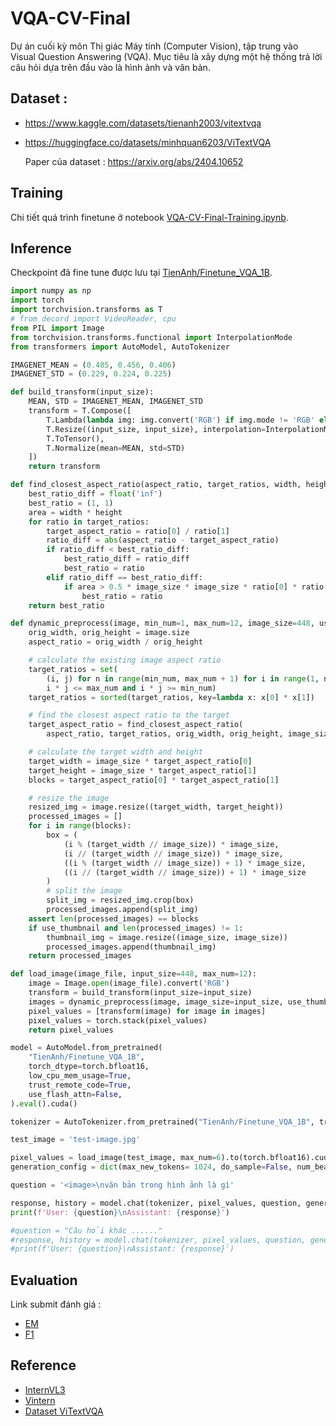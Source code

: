<!-- ---
license: apache-2.0
language:
- vi
base_model:
- OpenGVLab/InternVL3-1B
- 5CD-AI/Vintern-1B-v3_5
pipeline_tag: visual-question-answering
--- -->
# VQA-CV-Final

Dự án cuối kỳ môn Thị giác Máy tính (Computer Vision), tập trung vào Visual Question Answering (VQA). Mục tiêu là xây dựng một hệ thống trả lời câu hỏi dựa trên đầu vào là hình ảnh và văn bản.

## Dataset : 
- https://www.kaggle.com/datasets/tienanh2003/vitextvqa
- https://huggingface.co/datasets/minhquan6203/ViTextVQA

    Paper của dataset : https://arxiv.org/abs/2404.10652


## Training 
Chi tiết quá trình finetune ở notebook [VQA-CV-Final-Training.ipynb](VQA-CV-Final-Training.ipynb).


## Inference 

Checkpoint đã fine tune được lưu tại [TienAnh/Finetune_VQA_1B](https://huggingface.co/TienAnh/Finetune_VQA_1B).


```python
import numpy as np
import torch
import torchvision.transforms as T
# from decord import VideoReader, cpu
from PIL import Image
from torchvision.transforms.functional import InterpolationMode
from transformers import AutoModel, AutoTokenizer

IMAGENET_MEAN = (0.485, 0.456, 0.406)
IMAGENET_STD = (0.229, 0.224, 0.225)

def build_transform(input_size):
    MEAN, STD = IMAGENET_MEAN, IMAGENET_STD
    transform = T.Compose([
        T.Lambda(lambda img: img.convert('RGB') if img.mode != 'RGB' else img),
        T.Resize((input_size, input_size), interpolation=InterpolationMode.BICUBIC),
        T.ToTensor(),
        T.Normalize(mean=MEAN, std=STD)
    ])
    return transform

def find_closest_aspect_ratio(aspect_ratio, target_ratios, width, height, image_size):
    best_ratio_diff = float('inf')
    best_ratio = (1, 1)
    area = width * height
    for ratio in target_ratios:
        target_aspect_ratio = ratio[0] / ratio[1]
        ratio_diff = abs(aspect_ratio - target_aspect_ratio)
        if ratio_diff < best_ratio_diff:
            best_ratio_diff = ratio_diff
            best_ratio = ratio
        elif ratio_diff == best_ratio_diff:
            if area > 0.5 * image_size * image_size * ratio[0] * ratio[1]:
                best_ratio = ratio
    return best_ratio

def dynamic_preprocess(image, min_num=1, max_num=12, image_size=448, use_thumbnail=False):
    orig_width, orig_height = image.size
    aspect_ratio = orig_width / orig_height

    # calculate the existing image aspect ratio
    target_ratios = set(
        (i, j) for n in range(min_num, max_num + 1) for i in range(1, n + 1) for j in range(1, n + 1) if
        i * j <= max_num and i * j >= min_num)
    target_ratios = sorted(target_ratios, key=lambda x: x[0] * x[1])

    # find the closest aspect ratio to the target
    target_aspect_ratio = find_closest_aspect_ratio(
        aspect_ratio, target_ratios, orig_width, orig_height, image_size)

    # calculate the target width and height
    target_width = image_size * target_aspect_ratio[0]
    target_height = image_size * target_aspect_ratio[1]
    blocks = target_aspect_ratio[0] * target_aspect_ratio[1]

    # resize the image
    resized_img = image.resize((target_width, target_height))
    processed_images = []
    for i in range(blocks):
        box = (
            (i % (target_width // image_size)) * image_size,
            (i // (target_width // image_size)) * image_size,
            ((i % (target_width // image_size)) + 1) * image_size,
            ((i // (target_width // image_size)) + 1) * image_size
        )
        # split the image
        split_img = resized_img.crop(box)
        processed_images.append(split_img)
    assert len(processed_images) == blocks
    if use_thumbnail and len(processed_images) != 1:
        thumbnail_img = image.resize((image_size, image_size))
        processed_images.append(thumbnail_img)
    return processed_images

def load_image(image_file, input_size=448, max_num=12):
    image = Image.open(image_file).convert('RGB')
    transform = build_transform(input_size=input_size)
    images = dynamic_preprocess(image, image_size=input_size, use_thumbnail=True, max_num=max_num)
    pixel_values = [transform(image) for image in images]
    pixel_values = torch.stack(pixel_values)
    return pixel_values

model = AutoModel.from_pretrained(
    "TienAnh/Finetune_VQA_1B",
    torch_dtype=torch.bfloat16,
    low_cpu_mem_usage=True,
    trust_remote_code=True,
    use_flash_attn=False,
).eval().cuda()

tokenizer = AutoTokenizer.from_pretrained("TienAnh/Finetune_VQA_1B", trust_remote_code=True, use_fast=False)

test_image = 'test-image.jpg'

pixel_values = load_image(test_image, max_num=6).to(torch.bfloat16).cuda()
generation_config = dict(max_new_tokens= 1024, do_sample=False, num_beams = 3, repetition_penalty=2.5)

question = '<image>\nvăn bản trong hình ảnh là gì'

response, history = model.chat(tokenizer, pixel_values, question, generation_config, history=None, return_history=True)
print(f'User: {question}\nAssistant: {response}')

#question = "Câu hỏi khác ......"
#response, history = model.chat(tokenizer, pixel_values, question, generation_config, history=history, return_history=True)
#print(f'User: {question}\nAssistant: {response}')
```
## Evaluation
Link submit đánh giá :
- [EM](https://www.kaggle.com/competitions/ViTextVQA-evaluation)
- [F1](https://www.kaggle.com/competitions/ViTextVQA-F1-evaluation)

## Reference
- [InternVL3](https://huggingface.co/OpenGVLab/InternVL3-1B)
- [Vintern](https://huggingface.co/5CD-AI/Vintern-1B-v3_5)
- [Dataset ViTextVQA](https://arxiv.org/abs/2404.10652)

